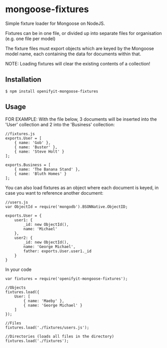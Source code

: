 mongoose-fixtures
=================

Simple fixture loader for Mongoose on NodeJS.

Fixtures can be in one file, or divided up into separate files for organisation 
(e.g. one file per model)

The fixture files must export objects which are keyed by the Mongoose model name, each
containing the data for documents within that.

NOTE: Loading fixtures will clear the existing contents of a collection!

Installation
------------

```
$ npm install openifyit-mongoose-fixtures
```

Usage
-----

FOR EXAMPLE:
With the file below, 3 documents will be inserted into the 'User' collection and 2 into the 'Business' collection:

    //fixtures.js
    exports.User = [
        { name: 'Gob' },
        { name: 'Buster' },
        { name: 'Steve Holt' }
    ];

    exports.Business = [
        { name: 'The Banana Stand' },
        { name: 'Bluth Homes' }
    ];


You can also load fixtures as an object where each document is keyed, in case you want to reference another document:

    //users.js
    var ObjectId = require('mongodb').BSONNative.ObjectID;

    exports.User = {
        user1: {
            _id: new ObjectId(),
            name: 'Michael'
        },
        user2: {
            _id: new ObjectId(),
            name: 'George Michael',
            father: exports.User.user1._id
        }
    }

In your code

    var fixtures = require('openifyit-mongoose-fixtures');
    
    //Objects
    fixtures.load({
        User: [
            { name: 'Maeby' },
            { name: 'George Michael' }
        ]
    });

    //Files
    fixtures.load('./fixtures/users.js');

    //Directories (loads all files in the directory)
    fixtures.load('./fixtures');
